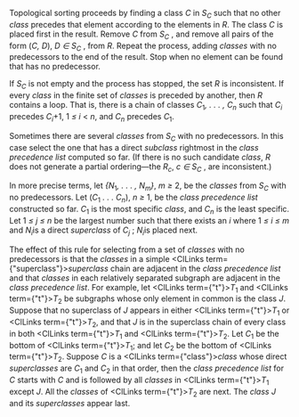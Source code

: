  



Topological sorting proceeds by finding a class <i>C</i> in <i>S<sub>C</sub></i> such that no other <i>class</i> precedes that element according to the elements in <i>R</i>. The class <i>C</i> is placed first in the result. Remove <i>C</i> from <i>S<sub>C</sub></i> , and remove all pairs of the form (<i>C, D</i>), <i>D ∈ S<sub>C</sub></i> , from <i>R</i>. Repeat the process, adding <i>classes</i> with no predecessors to the end of the result. Stop when no element can be found that has no predecessor. 



If <i>S<sub>C</sub></i> is not empty and the process has stopped, the set <i>R</i> is inconsistent. If every <i>class</i> in the finite set of <i>classes</i> is preceded by another, then <i>R</i> contains a loop. That is, there is a chain of classes <i>C</i><sub>1</sub><i>, . . . , C<sub>n</sub></i> such that <i>C<sub>i</sub></i> precedes <i>C<sub>i</sub></i>+1, 1 <i>≤ i</i> &lt; <i>n</i>, and <i>C<sub>n</sub></i> precedes <i>C</i><sub>1</sub>. 



Sometimes there are several <i>classes</i> from <i>S<sub>C</sub></i> with no predecessors. In this case select the one that has a direct <i>subclass</i> rightmost in the <i>class precedence list</i> computed so far. (If there is no such candidate <i>class</i>, <i>R</i> does not generate a partial ordering—the <i>R<sub>c</sub></i>, <i>c ∈ S<sub>C</sub></i> , are inconsistent.)  







In more precise terms, let <i>\{N</i><sub>1</sub><i>, . . . , N<sub>m</sub>\}</i>, <i>m ≥</i> 2, be the <i>classes</i> from <i>S<sub>C</sub></i> with no predecessors. Let (<i>C</i><sub>1</sub> <i>. . . C<sub>n</sub></i>), <i>n ≥</i> 1, be the <i>class precedence list</i> constructed so far. <i>C</i><sub>1</sub> is the most specific <i>class</i>, and <i>C<sub>n</sub></i> is the least specific. Let 1 <i>≤ j ≤ n</i> be the largest number such that there exists an <i>i</i> where 1 <i>≤ i ≤ m</i> and <i>N<sub>i</sub></i>is a direct <i>superclass</i> of <i>C<sub>j</sub></i> ; <i>N<sub>i</sub></i>is placed next. 



The effect of this rule for selecting from a set of *classes* with no predecessors is that the *classes* in a simple <ClLinks  term={"superclass"}><i>superclass</i></ClLinks> chain are adjacent in the *class precedence list* and that *classes* in each relatively separated subgraph are adjacent in the *class precedence list*. For example, let <ClLinks  term={"t"}><i>T</i></ClLinks><sub>1</sub> and <ClLinks  term={"t"}><i>T</i></ClLinks><sub>2</sub> be subgraphs whose only element in common is the class *J*. Suppose that no superclass of *J* appears in either <ClLinks  term={"t"}><i>T</i></ClLinks><sub>1</sub> or <ClLinks  term={"t"}><i>T</i></ClLinks><sub>2</sub>, and that *J* is in the superclass chain of every class in both <ClLinks  term={"t"}><i>T</i></ClLinks><sub>1</sub> and <ClLinks  term={"t"}><i>T</i></ClLinks><sub>2</sub>. Let *C*<sub>1</sub> be the bottom of <ClLinks  term={"t"}><i>T</i></ClLinks><sub>1</sub>; and let *C*<sub>2</sub> be the bottom of <ClLinks  term={"t"}><i>T</i></ClLinks><sub>2</sub>. Suppose *C* is a <ClLinks  term={"class"}><i>class</i></ClLinks> whose direct *superclasses* are *C*<sub>1</sub> and *C*<sub>2</sub> in that order, then the *class precedence list* for *C* starts with *C* and is followed by all *classes* in <ClLinks  term={"t"}><i>T</i></ClLinks><sub>1</sub> except *J*. All the *classes* of <ClLinks  term={"t"}><i>T</i></ClLinks><sub>2</sub> are next. The *class J* and its *superclasses* appear last. 



